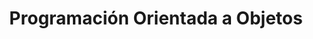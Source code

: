 ---
title: Programación Orientada a Objetos
description: En este apartado encontrarás una serie de documentos y/o videos relacionados con la materia de Algoritmos y Programación
shortDescription: Programación Orientada a Objetos
requirements: ['Conocimientos de programación básica','Nociones de programación orientada a objetos']
whatYouWillLearn: ['Entender el paradigma POO', 'Pilares fundamentales de la POO', 'Crear aplicaciones de consola']
aimedAt: Estudiantes de programación que quieran aprender o reforzar sus conocimientos en este paradigma para proyectos pequeños y medianos.
---